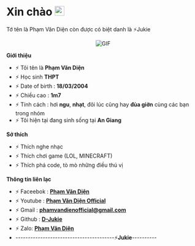 <h1> Xin chào <img src="https://github.com/souvikguria98/souvikguria98/blob/master/Hi.gif" width="25"></h1> 
Tớ tên là Phạm Văn Diện còn được có biệt danh là ⚡Jukie


<p align="center">
    <img align="center" alt="GIF" src="https://i.redd.it/hzaufj70z0v21.gif" />
</p> 

**Giới thiệu**

- ⚡ Tôi tên là **Phạm Văn Diện**
- ⚡ Học sinh **THPT**
- ⚡ Date of birth : **18/03/2004**
- ⚡ Chiều cao : **1m7**
- ⚡ Tính cách : hơi **ngu**, **nhạt**, đôi lúc cũng hay **đùa giỡn** cùng các bạn trong nhóm
- ⚡ Tôi hiện tại đang sinh sống tại **An Giang**

**Sở thích**

- ⚡ Thích nghe nhạc 
- ⚡ Thích chơi game (LOL, MINECRAFT)
- ⚡ Thích phá code, tò mò những điều thú vị

**Thông tin liên lạc**

- ⚡ Faceebok : **[Phạm Văn Diện](https://www.facebook/PhamVanDien.User)**
- ⚡ Youtube : **[Phạm Văn Diện Official](https://www.youtube.com/channel/UCwHbdvzzEDQ3U_6u4AdqE8w)**
- ⚡ Gmail : **[phamvandienofficial@gmail.com](https://gmail.com)**
- ⚡ Github : **[D-Jukie](https://github.com/D-Jukie)**
- ⚡ Zalo: **[Phạm Văn Diện](0332222817)**
- ----------------------------------------⚡**Jukie**----------
